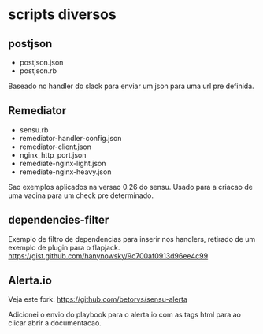 
# scripts diversos

## postjson

* postjson.json
* postjson.rb

Baseado no handler do slack para enviar um json para uma url pre definida.



## Remediator

* sensu.rb
* remediator-handler-config.json
* remediator-client.json
* nginx_http_port.json
* remediate-nginx-light.json
* remediate-nginx-heavy.json

Sao exemplos aplicados na versao 0.26 do sensu. Usado para a criacao de uma vacina para um check pre determinado.


## dependencies-filter

Exemplo de filtro de dependencias para inserir nos handlers, retirado de um exemplo de plugin para o flapjack.
https://gist.github.com/hanynowsky/9c700af0913d96ee4c99


## Alerta.io

Veja este fork: https://github.com/betorvs/sensu-alerta

Adicionei o envio do playbook para o alerta.io com as tags html para ao clicar abrir a documentacao.
